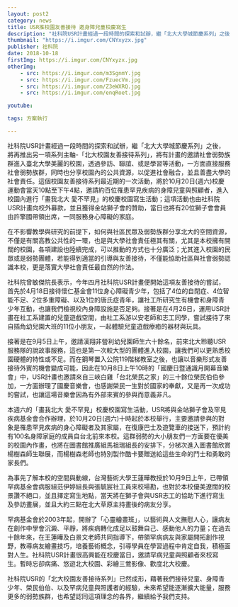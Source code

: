 ```yaml
---
layout: post2
category: news
title: USR推校園友善接待 邀身障兒童校慶寫生
description: "社科院USR計畫經過一段時間的探索和試辦，繼「北大大學城節慶系列」之後，將再推出另一項系列主軸-「北"
thumbnail: "https://i.imgur.com/CNYxyzx.jpg"
publisher: 社科院
date: 2018-10-18
firstImg: https://i.imgur.com/CNYxyzx.jpg
otherImg:
    - src: https://i.imgur.com/m3SgnmY.jpg
    - src: https://i.imgur.com/FzuecVm.jpg
    - src: https://i.imgur.com/Z3eWXRQ.jpg
    - src: https://i.imgur.com/enqRoet.jpg

youtube:

tags: 方案執行

---
```


社科院USR計畫經過一段時間的探索和試辦，繼「北大大學城節慶系列」之後，將再推出另一項系列主軸-「北大校園友善接待系列」，將有計畫的邀請社會弱勢族群進入臺北大學美麗的校園，透過參訪、聯誼、或是學習等活動，一方面直接服務社會弱勢族群，同時也分享校園內的公共資源，以促進社會融合，並且善盡大學的社會責任。這個校園友善接待系列最近期的一次活動，將於10月20日(週六)校慶運動會當天10點至下午4點，邀請約百位罹患罕見疾病的身障兒童與照顧者，進入校園內進行「畫我北大 愛不罕見」的校慶校園寫生活動；這項活動也由社科院USR計畫向校外募款，並且獲得金站獅子會的贊助，當日也將有20位獅子會會員由許擎國帶領出席，一同服務身心障礙的家庭。

在不影響教學與研究的前提下，如何與社區民眾及弱勢族群分享北大的空間資源，不僅是有關高教公共性的一環，也是與大學社會責任極其有關，尤其是本校擁有開闊的校園，各項建設也陸續完成，可以推動的方式也十分廣泛；尤其進入校園的民眾或是弱勢團體，若能得到適當的引導與友善接待，不僅能協助社區與社會弱勢認識本校，更是落實大學社會責任最自然的作法。

社科院曾敏傑院長表示，今年四月社科院USR計畫便開始這項友善接待的嘗試，首先於4月18日接待懷仁基金會11位身心障礙青少年，包括了4位的自閉症、4位智能不足、2位多重障礙、以及1位的唐氏症青年，讓社工所研究生有機會和身障青少年互動，也讓我們檢視校內身障設施是否足夠。接著是在4月26日，運用USR計畫在社工系建置的兒童遊戲空間，由社工系游以安老師和志工同學，嘗試接待了來自插角幼兒園大班的11位小朋友，一起體驗兒童遊戲療癒的器材與玩具。

接著是在9月5日上午，邀請漢翔非營利幼兒園師生六十餘名，前來北大聆聽USR服務隊的說故事服務，這也是第一次較大型的團體進入校園，讓我們可以更熟悉校園硬體的特性或不足。而在鋼琴置入公院119階梯教室之後，也讓以音樂形式友善接待外賓的機會變成可能，因此在10月8日上午10時的「國慶日暨通識月開幕音樂會」中，USR計畫也邀請來自三峽白雞「台北榮民之家」的三十餘位榮民伯伯參加，一方面辦理了國慶音樂會，也感謝榮民一生對於國家的奉獻，又是再一次成功的嘗試，也讓這場音樂會因為有外部來賓的參與而意義非凡。

本週六的「畫我北大 愛不罕見」校慶校園寫生活動，USR將與金站獅子會及罕見疾病基金會合作辦理，於10月20日(週六)十時起於本校舉行，主要邀請參與的對象是罹患罕見疾病的身心障礙者及其家屬，在復康巴士及遊覽車的接送下，預計約有100名身障家庭的成員自台北前來本校。這群弱勢的大小朋友們一方面要在優美的校園內作畫，也將在圖書館推廣組馬祖瑞組長的安排下，分梯次進入圖書館欣賞楊樹森師生聯展，而楊樹森老師也特別製作酷卡要贈送給這些生命的鬥士和勇敢的家長們。

為事先了解本校的空間與動線，台灣藝術大學王蓮曄教授於10月9日上午，已帶領罕病基金會病服組范伊婷組長與張毓宸社工員來校場勘，也對於本校優美遼闊的校景讚不絕口，並且擇定寫生地點，當天將在獅子會與USR志工的協助下進行寫生及參訪畫展，並且大約三點在北大草原主持畫後的病友分享。

罕病基金會於2003年起，開辦了「心靈繪畫班」，以藝術與人文撫慰人心，讓病友在創作中學會沉澱、平靜，將疾病轉化成足以鼓舞自己、感動他人的力量；在過去十餘年來，在王蓮曄及白景文老師共同指導下，帶領罕病病友與家屬開拓創作視野，教導病友繪畫技巧，培養藝術概念，引導學員在學習過程中肯定自我，積極面對人生。社科院USR計畫很高興能在校慶當日，邀請罕病兒童與照顧者來校寫生。暫時忘卻病痛、悠遊北大校園、彩繪三鶯影像、歡度北大校慶。

社科院USR的「北大校園友善接待系列」已然成形，藉著我們接待兒童、身障青少年、榮民伯伯、以及罕病兒童與照護者的經驗，未來希望能逐漸擴大能量，服務更多的弱勢族群，也希望認同這項理念的各界，繼續給予我們支持。
